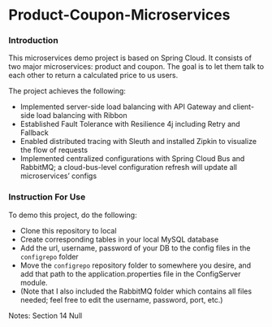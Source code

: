 # Product-Coupon-Microservices
 
 ### Introduction
 This microservices demo project is based on Spring Cloud. It consists of two major microservices: product and coupon. The goal is to let them talk to each other to return a calculated price to us users.
 
 The project achieves the following:
 - Implemented server-side load balancing with API Gateway and client-side load balancing with Ribbon
 - Established Fault Tolerance with Resilience 4j including Retry and Fallback
 - Enabled distributed tracing with Sleuth and installed Zipkin to visualize the flow of requests
 - Implemented centralized configurations with Spring Cloud Bus and RabbitMQ; a cloud-bus-level configuration refresh will update all microservices’ configs
 
 ### Instruction For Use
 
 To demo this project, do the following:
 - Clone this repository to local
 - Create corresponding tables in your local MySQL database
 - Add the url, username, password of your DB to the config files in the `configrepo` folder
 - Move the `configrepo` repository folder to somewhere you desire, and add that path to the application.properties file in the ConfigServer module.
 - (Note that I also included the RabbitMQ folder which contains all files needed; feel free to edit the username, password, port, etc.)
 
Notes: Section 14 Null
 
